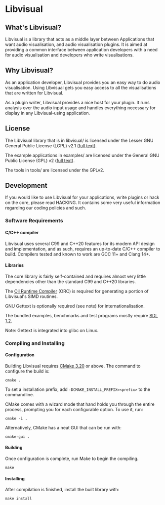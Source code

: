 # Libvisual

## What's Libvisual?

Libvisual is a library that acts as a middle layer between
Applications that want audio visualisation, and audio visualisation
plugins. It is aimed at providing a common interface between
application developers with a need for audio visualisation and
developers who write visualisations.

## Why Libvisual?

As an application developer, Libvisual provides you an easy way to do
audio visualisation. Using Libvisual gets you easy access to all the
visualisations that are written for Libvisual.

As a plugin writer, Libvisual provides a nice host for your plugin.
It runs analysis over the audio input usage and handles everything
necessary for display in any Libvisual-using application.

## License

The Libvisual library that is in libvisual/ is licensed under the
Lesser GNU General Public License (LGPL) v2.1
([full text](http://www.gnu.org/licenses/lgpl-2.1.html)).

The example applications in examples/ are licensed under the General
GNU Public License (GPL) v2
([full text](http://www.gnu.org/licenses/gpl-2.0.html)).

The tools in tools/ are licensed under the GPLv2.

## Development

If you would like to use Libvisual for your applications, write
plugins or hack on the core, please read HACKING. It contains some
very useful information regarding our coding policies and such.

### Software Requirements

#### C/C++ compiler

Libvisual uses several C99 and C++20 features for its modern API
design and implementation, and as such, requires an up-to-date C/C++
compiler to build. Compilers tested and known to work are GCC 11+ and
Clang 14+.

#### Libraries

The core library is fairly self-contained and requires almost very
little dependencies other than the standard C99 and C++20 libraries.

The [Oil Runtime Compiler](http://code.entropywave.com/orc) (ORC) is
required for generating a portion of Libvisual's SIMD routines.

GNU Gettext is optionally required (see note) for
internationalisation.

The bundled examples, benchmarks and test programs mostly require
[SDL 1.2](http://libsdl.org).

Note: Gettext is integrated into glibc on Linux.

### Compiling and Installing

#### Configuration

Building Libvisual requires [CMake 3.20](http://www.cmake.org) or
above. The command to configure the build is:

    cmake .

To set a installation prefix, add `-DCMAKE_INSTALL_PREFIX=<prefix>` to
the commandline.

CMake comes with a wizard mode that hand holds you through the entire
process, prompting you for each configurable option. To use it, run:

    cmake -i .

Alternatively, CMake has a neat GUI that can be run with:

    cmake-gui .

#### Building

Once configuration is complete, run Make to begin the compiling.

    make

#### Installing

After compilation is finished, install the built library with:

    make install
